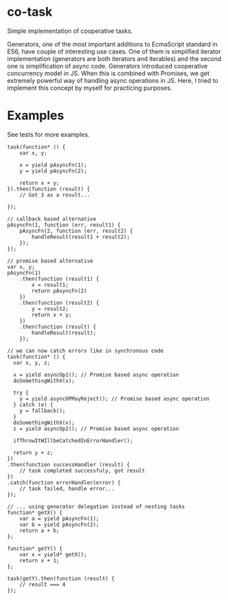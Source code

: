 # co-task
Simple implementation of cooperative tasks.

Generators, one of the most important additions to EcmaScript standard in ES6, have couple of interesting use cases. One of them is simplified iterator implementation (generators are both iterators and iterables) and the second one is simplification of async code. Generators introduced cooperative concurrency model in JS. When this is combined with Promises, we get extremely powerful way of handling async operations in JS. Here, I tried to implement this concept by myself for practicing purposes. 

# Examples
See tests for more examples.

```
task(function* () {
    var x, y;

    x = yield pAsyncFn(1);
    y = yield pAsyncFn(2);

    return x + y;
}).then(function (result) {
    // Got 3 as a result...
 
});

// callback based alternative
pAsyncFn(1, function (err, result1) {
    pAsyncFn(2, function (err, result2) {
        handleResult(result1 + result2);
    });
});

// promise based alternative
var x, y;
pAsyncFn(1)
    .then(function (result1) {
        x = result1;
        return pAsyncFn(2)
    })
    .then(function (result2) {
        y = result2;
        return x + y;
    })
    .then(function (result) {
        handleResult(result);
    });
```

```    
// we can now catch errors like in synchronous code
task(function* () {
  var x, y, z;
  
  x = yield asyncOp1(); // Promise based async operation
  doSomethingWithX(x);
  
  try {
    y = yield asyncOPMayReject(); // Promise based async operation
  } catch (e) {
    y = fallback();
  }
  doSomethingWithX(x);
  z = yield asyncOp2(); // Promise based async operation
  
  ifThrowItWIllbeCatchedInErrorHandler();
  
  return y + z;
})
.then(function successHandler (result) {
    // task completed successfuly, got result 
})
.catch(function errorHandler(error) {
    // task failed, handle error...
});
```

```
// ... using generator delegation instead of nesting tasks
function* getX() {
    var a = yield pAsyncFn(1);
    var b = yield pAsyncFn(2);
    return a + b;
};

function* getY() {
    var x = yield* getX();
    return x + 1;
};

task(getY).then(function (result) {
    // result === 4
});
```
